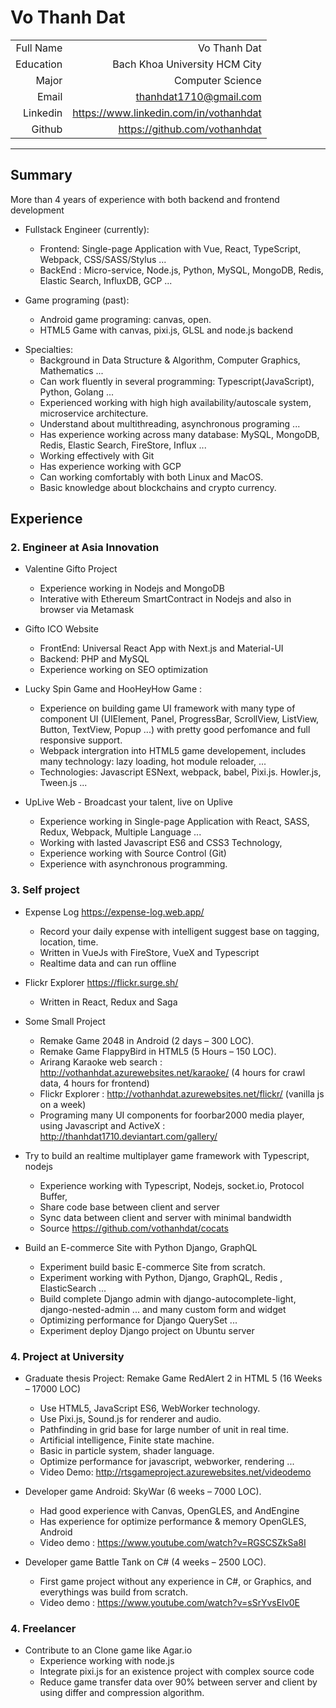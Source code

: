 Vo Thanh Dat
=========


|  |  |
| ------:| -----------:|
| Full Name  | Vo Thanh Dat |
| Education | Bach Khoa University HCM City |
| Major | Computer Science |
| Email | thanhdat1710@gmail.com |
| Linkedin |   https://www.linkedin.com/in/vothanhdat |
| Github | https://github.com/vothanhdat |

-------------

Summary
------
More than 4 years of experience with both backend and frontend development

- Fullstack Engineer (currently):
    + Frontend: Single-page Application with Vue, React, TypeScript, Webpack, CSS/SASS/Stylus ...
    + BackEnd : Micro-service, Node.js, Python, MySQL, MongoDB, Redis, Elastic Search, InfluxDB, GCP ...

- Game programing (past):
    + Android game programing: canvas, open.
    + HTML5 Game with canvas, pixi.js, GLSL and node.js backend

* Specialties:
    + Background in Data Structure & Algorithm, Computer Graphics, Mathematics ...
    + Can work fluently in several programming: Typescript(JavaScript), Python, Golang ...
    + Experienced working with high high availability/autoscale system, microservice architecture.
    + Understand about multithreading, asynchronous programing ...
    + Has experience working across many database: MySQL, MongoDB, Redis, Elastic Search, FireStore, Influx ...
    + Working effectively with Git
    + Has experience working with GCP
    + Can working comfortably with both Linux and MacOS.
    + Basic knowledge about blockchains and crypto currency. 

Experience 
------
### **2.  Engineer at Asia Innovation**
- Valentine Gifto Project
    - Experience working in Nodejs and MongoDB
    - Interative with Ethereum SmartContract in Nodejs and also in browser via Metamask

- Gifto ICO Website
    - FrontEnd: Universal React App with Next.js and Material-UI
    - Backend: PHP and MySQL
    - Experience working on SEO optimization

- Lucky Spin Game and HooHeyHow Game :
    - Experience on building game UI framework with many type of component UI (UIElement, Panel, ProgressBar, ScrollView, ListView, Button, TextView, Popup ...) with pretty good perfomance and full responsive support.
    - Webpack intergration into HTML5 game developement, includes many technology: lazy loading, hot module reloader, ...
    - Technologies: Javascript ESNext, webpack, babel, Pixi.js. Howler.js, Tween.js ... 

- UpLive Web - Broadcast your talent, live on Uplive
    - Experience working in Single-page Application with React, SASS, Redux, Webpack, Multiple Language ...
    - Working with lasted Javascript ES6 and CSS3 Technology,
    - Experience working with Source Control (Git)
    - Experience with asynchronous programming.
  
### **3. Self project**

- Expense Log https://expense-log.web.app/
    - Record your daily expense with intelligent suggest base on tagging, location, time.
    - Written in VueJs with FireStore, VueX and Typescript
    - Realtime data and can run offline

- Flickr Explorer https://flickr.surge.sh/
    - Written in React, Redux and Saga

- Some Small Project
    - Remake Game 2048 in Android (2 days – 300 LOC). 
    - Remake Game FlappyBird in HTML5 (5 Hours – 150 LOC). 
    - Arirang Karaoke web search : http://vothanhdat.azurewebsites.net/karaoke/ (4 hours for crawl data, 4 hours for frontend)
    - Flickr Explorer : http://vothanhdat.azurewebsites.net/flickr/  (vanilla js on a week) 
    - Programing many UI components for foorbar2000 media player, using Javascript and ActiveX : http://thanhdat1710.deviantart.com/gallery/

- Try to build an realtime multiplayer game framework with Typescript, nodejs
    - Experience working with Typescript, Nodejs, socket.io, Protocol Buffer,
    - Share code base between client and server
    - Sync data between client and server with minimal bandwidth
    - Source https://github.com/vothanhdat/cocats

- Build an E-commerce Site with Python Django, GraphQL
    - Experiment build basic E-commerce Site from scratch.
    - Experiment working with Python, Django, GraphQL, Redis , ElasticSearch ...
    - Build complete Django admin with django-autocomplete-light, django-nested-admin ... and many custom form and widget
    - Optimizing performance for Django QuerySet ...
    - Experiment deploy Django project on Ubuntu server

  
### **4. Project at University** 

- Graduate thesis Project: Remake Game RedAlert 2 in HTML 5 (16 Weeks – 17000 LOC)
    - Use HTML5, JavaScript ES6, WebWorker technology. 
    - Use Pixi.js, Sound.js for renderer and audio. 
    - Pathfinding in grid base for large number of unit in real time. 
    - Artificial intelligence, Finite state machine. 
    - Basic in particle system, shader language. 
    - Optimize performance for javascript, webworker, rendering ...
    - Video Demo: http://rtsgameproject.azurewebsites.net/videodemo 
  
- Developer game Android: SkyWar (6 weeks – 7000 LOC).
    - Had good experience with Canvas, OpenGLES, and AndEngine
    - Has experience for optimize performance & memory OpenGLES, Android
    - Video demo : https://www.youtube.com/watch?v=RGSCSZkSa8I 

- Developer game Battle Tank on C# (4 weeks – 2500 LOC).
    - First game project without any experience in C#, or Graphics, and everythings was build from scratch. 
    - Video demo : https://www.youtube.com/watch?v=sSrYvsEIv0E 


### **4.  Freelancer**

- Contribute to an Clone game like Agar.io
    - Experience working with node.js
    - Integrate pixi.js for an existence project with complex source code
    - Reduce game transfer data over 90% between server and client by using differ and compression algorithm.



